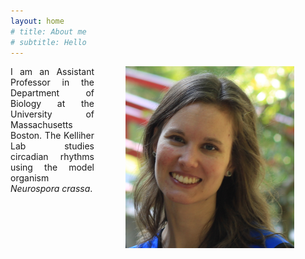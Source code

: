 ```yaml
---
layout: home
# title: About me
# subtitle: Hello
---
```


<img style="margin:0px 50px" align="right" src="Kelliher_GoogleScholar.JPG" width=270>
<div style="text-align: justify">
I am an Assistant Professor in the Department of Biology at the University of Massachusetts Boston.
The Kelliher Lab studies circadian rhythms using the model organism <em>Neurospora crassa</em>.
</div>